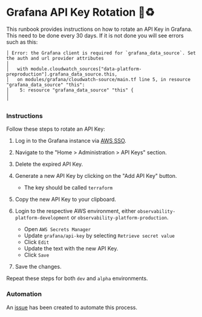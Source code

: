 # Grafana API Key Rotation 🔑♻️

This runbook provides instructions on how to rotate an API Key in Grafana. This need to be done every 30 days. If it is not done you will see errors such as this:

```
│ Error: the Grafana client is required for `grafana_data_source`. Set the auth and url provider attributes
│
│   with module.cloudwatch_sources["data-platform-preproduction"].grafana_data_source.this,
│   on modules/grafana/cloudwatch-source/main.tf line 5, in resource "grafana_data_source" "this":
│    5: resource "grafana_data_source" "this" {
│
╵
```

### Instructions

Follow these steps to rotate an API Key:

1. Log in to the Grafana instance via [AWS SSO](https://moj.awsapps.com/start#/).

1. Navigate to the "Home > Administration > API Keys" section.

1. Delete the expired API Key.

1. Generate a new API Key by clicking on the "Add API Key" button.

    - The key should be called `terraform`

1. Copy the new API Key to your clipboard.

1. Login to the respective AWS environment, either `observability-platform-development` or `observability-platform-production`.

    - Open `AWS Secrets Manager`
    - Update `grafana/api-key` by selecting `Retrieve secret value`
    - Click `Edit`
    - Update the text with the new API Key.
    - Click `Save`

1. Save the changes.

Repeat these steps for both `dev` and `alpha` environments.

### Automation

An [issue](https://github.com/ministryofjustice/observability-platform/issues/18) has been created to automate this process.
